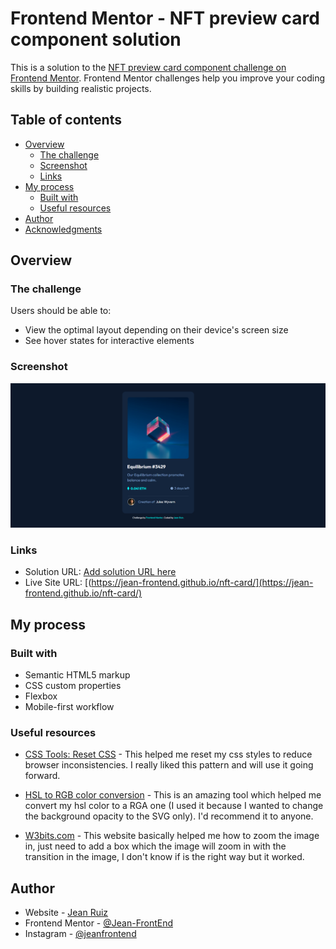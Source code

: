 # Frontend Mentor - NFT preview card component solution

This is a solution to the [NFT preview card component challenge on Frontend Mentor](https://www.frontendmentor.io/challenges/nft-preview-card-component-SbdUL_w0U). Frontend Mentor challenges help you improve your coding skills by building realistic projects.

## Table of contents

- [Overview](#overview)
  - [The challenge](#the-challenge)
  - [Screenshot](#screenshot)
  - [Links](#links)
- [My process](#my-process)
  - [Built with](#built-with)
  - [Useful resources](#useful-resources)
- [Author](#author)
- [Acknowledgments](#acknowledgments)

## Overview

### The challenge

Users should be able to:

- View the optimal layout depending on their device's screen size
- See hover states for interactive elements

### Screenshot

![](/images/screenshot.png)

### Links

- Solution URL: [Add solution URL here](https://your-solution-url.com)
- Live Site URL: [(https://jean-frontend.github.io/nft-card/](https://jean-frontend.github.io/nft-card/)

## My process

### Built with

- Semantic HTML5 markup
- CSS custom properties
- Flexbox
- Mobile-first workflow

### Useful resources

- [CSS Tools: Reset CSS](https://meyerweb.com/eric/tools/css/reset/) - This helped me reset my css styles to reduce browser inconsistencies. I really liked this pattern and will use it going forward.

- [HSL to RGB color conversion](https://www.rapidtables.com/convert/color/hsl-to-rgb.html) - This is an amazing tool which helped me convert my hsl color to a RGA one (I used it because I wanted to change the background opacity to the SVG only). I'd recommend it to anyone.

- [W3bits.com](https://w3bits.com/css-image-hover-zoom/) - This website basically helped me how to zoom the image in, just need to add a box which the image will zoom in with the transition in the image, I don't know if is the right way but it worked.

## Author

- Website - [Jean Ruiz](https://github.com/Jean-FrontEnd)
- Frontend Mentor - [@Jean-FrontEnd](https://www.frontendmentor.io/profile/Jean-FrontEnd)
- Instagram - [@jeanfrontend](https://www.instagram.com/jeanfrontend/)
